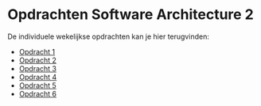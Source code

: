Opdrachten Software Architecture 2
==
De individuele wekelijkse opdrachten kan je hier terugvinden:
* [Opdracht 1](/OPDRACHT1.md)
* [Opdracht 2](/OPDRACHT2.md)
* [Opdracht 3](/OPDRACHT3.md)
* [Opdracht 4](/OPDRACHT4.md)
* [Opdracht 5](/OPDRACHT5.md)
* [Opdracht 6](/OPDRACHT6.md)
